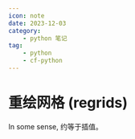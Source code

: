 ```yaml
---
icon: note
date: 2023-12-03
category:
    - python 笔记
tag:
    - python
    - cf-python
---
```


# 重绘网格 (regrids)

<decl incomp=1 />

In some sense, 约等于插值。
